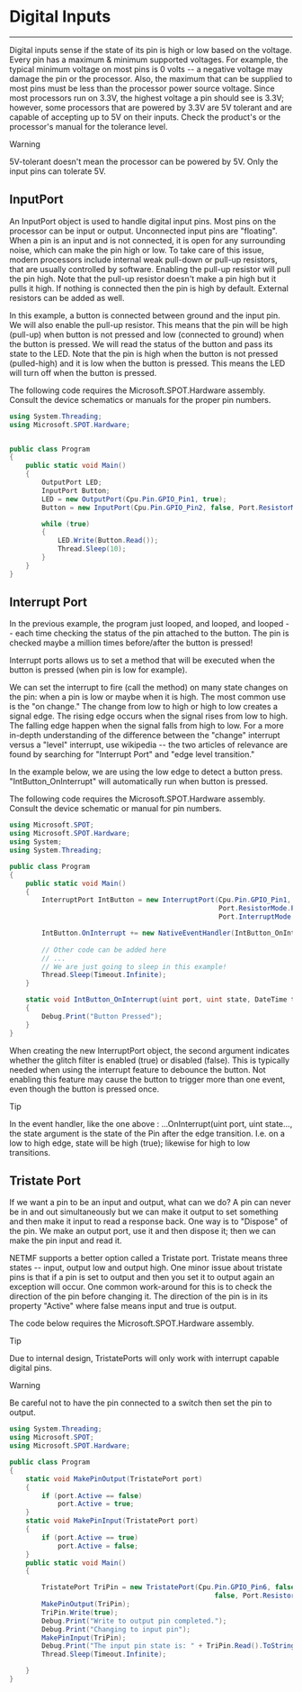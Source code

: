 # Digital Inputs
---

Digital inputs sense if the state of its pin is high or low based on the voltage. Every pin has a maximum & minimum supported voltages. For example, the typical minimum voltage on most pins is 0 volts -- a negative voltage may damage the pin or the processor. Also, the maximum that can be supplied to most pins must be less than the processor power source voltage. Since most processors run on 3.3V, the highest voltage a pin should see is 3.3V; however, some processors that are powered by 3.3V are 5V tolerant and are capable of accepting up to 5V on their inputs. Check the product's or the processor's manual for the tolerance level.
 
> [!Warning]
> 5V-tolerant doesn't mean the processor can be powered by 5V. Only the input pins can tolerate 5V.

## InputPort

An InputPort object is used to handle digital input pins. Most pins on the processor can be input or output. Unconnected input pins are "floating". When a pin is an input and is not connected, it is open for any surrounding noise, which can make the pin high or low. To take care of this issue, modern processors include internal weak pull-down or pull-up resistors, that are usually controlled by software. Enabling the pull-up resistor will pull the pin high. Note that the pull-up resistor doesn't make a pin high but it pulls it high. If nothing is connected then the pin is high by default. External resistors can be added as well.

In this example, a button is connected between ground and the input pin. We will also enable the pull-up resistor. This means that the pin will be high (pull-up) when button is not pressed and low (connected to ground) when the button is pressed. We will read the status of the button and pass its state to the LED. Note that the pin is high when the button is not pressed (pulled-high) and it is low when the button is pressed. This means the LED will turn off when the button is pressed.

The following code requires the Microsoft.SPOT.Hardware assembly. Consult the device schematics or manuals for the proper pin numbers.

```cs
using System.Threading;
using Microsoft.SPOT.Hardware;


public class Program
{
    public static void Main()
    {
        OutputPort LED;
        InputPort Button;
        LED = new OutputPort(Cpu.Pin.GPIO_Pin1, true);
        Button = new InputPort(Cpu.Pin.GPIO_Pin2, false, Port.ResistorMode.PullUp);

        while (true)
        {
            LED.Write(Button.Read());
            Thread.Sleep(10);
        }
    }
}
```

## Interrupt Port

In the previous example, the program just looped, and looped, and looped -- each time checking the status of the pin attached to the button. The pin is checked maybe a million times before/after the button is pressed!  

Interrupt ports allows us to set a method that will be executed when the button is pressed (when pin is low for example).

We can set the interrupt to fire (call the method) on many state changes on the pin: when a pin is low or maybe when it is high. The most common use is the "on change." The change from low to high or high to low creates a signal edge. The rising edge occurs when the signal rises from low to high. The falling edge happen when the signal falls from high to low. For a more in-depth understanding of the difference between the "change" interrupt versus a "level" interrupt, use wikipedia -- the two articles of relevance are found by searching for "Interrupt Port" and "edge level transition."

In the example below, we are using the low edge to detect a button press. "IntButton_OnInterrupt" will automatically run when button is pressed.

The following code requires the Microsoft.SPOT.Hardware assembly. Consult the device schematic or manual for pin numbers.

```cs
using Microsoft.SPOT;
using Microsoft.SPOT.Hardware;
using System;    
using System.Threading;

public class Program
{
    public static void Main()
    {
        InterruptPort IntButton = new InterruptPort(Cpu.Pin.GPIO_Pin1, false,
                                                    Port.ResistorMode.PullUp,
                                                    Port.InterruptMode.InterruptEdgeLow);

        IntButton.OnInterrupt += new NativeEventHandler(IntButton_OnInterrupt);
		
      	// Other code can be added here
      	// ...
      	// We are just going to sleep in this example!
        Thread.Sleep(Timeout.Infinite);
    }

    static void IntButton_OnInterrupt(uint port, uint state, DateTime time)
    {
        Debug.Print("Button Pressed");
    }
}
```

When creating the new InterruptPort object, the second argument indicates whether the glitch filter is enabled (true) or disabled (false). This is typically needed when using the interrupt feature to debounce the button. Not enabling this feature may cause the button to trigger more than one event, even though the button is pressed once.
 
> [!Tip]
> In the event handler, like the one above : ...OnInterrupt(uint port, uint state..., the state argument is the state of the Pin after the edge transition. I.e. on a low to high edge, state will be high (true); likewise for high to low transitions.

## Tristate Port
If we want a pin to be an input and output, what can we do? A pin can never be in and out simultaneously but we can make it output to set something and then make it input to read a response back. One way is to "Dispose" of the pin. We make an output port, use it and then dispose it; then we can make the pin input and read it.

NETMF supports a better option called a Tristate port. Tristate means three states -- input, output low and output high. One minor issue about tristate pins is that if a pin is set to output and then you set it to output again an exception will occur. One common work-around for this is to check the direction of the pin before changing it. The direction of the pin is in its property "Active" where false means input and true is output.

The code below requires the Microsoft.SPOT.Hardware assembly.
 
> [!Tip]
> Due to internal design, TristatePorts will only work with interrupt capable digital pins.
 
> [!Warning]
> Be careful not to have the pin connected to a switch then set the pin to output.

```cs
using System.Threading;
using Microsoft.SPOT;
using Microsoft.SPOT.Hardware;

public class Program
{
    static void MakePinOutput(TristatePort port)
    {
        if (port.Active == false)
            port.Active = true;
    }
    static void MakePinInput(TristatePort port)
    {
        if (port.Active == true)
            port.Active = false;
    }
    public static void Main()
    {

        TristatePort TriPin = new TristatePort(Cpu.Pin.GPIO_Pin6, false,
                                                   false, Port.ResistorMode.PullUp);
        MakePinOutput(TriPin);
        TriPin.Write(true);
        Debug.Print("Write to output pin completed.");
        Debug.Print("Changing to input pin");
        MakePinInput(TriPin);
        Debug.Print("The input pin state is: " + TriPin.Read().ToString());
        Thread.Sleep(Timeout.Infinite);

    }
}
```
